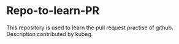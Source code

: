 # Repo-to-learn-PR
This repository is used to learn the pull request practise of github.
Description contributed by kubeg.
